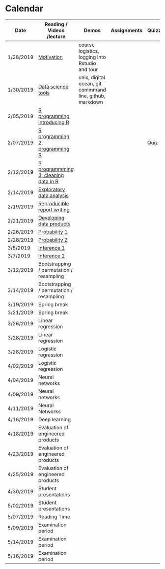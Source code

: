 # Calendar

| Date | Reading / Videos /lecture | Demos | Assignments | Quizzes |  
|---|---|---|---|---|
| 1/28/2019 | [Motivation](https://github.com/bcaffo/ds4bme/blob/master/motivation.md) | course logistics, logging into Rstudio and tour | | |
| 1/30/2019 | [Data science tools](https://github.com/bcaffo/ds4bme/blob/master/dataScienceTools.md)  | unix, digital ocean, git commmand line, github, markdown | | |
| 2/05/2019 | [R programming, introducing R](https://github.com/bcaffo/ds4bme/blob/master/rprogramming.md) | | | |
| 2/07/2019 | [R programming 2, programming R](https://github.com/bcaffo/ds4bme/blob/master/rprogramming.md) | | | Quiz 1 |
| 2/12/2019 | [R programmming 3, cleaning data in R](https://github.com/bcaffo/ds4bme/blob/master/rprogramming.md) | | | |
| 2/14/2019 | [Exploratory data analysis](https://github.com/bcaffo/ds4bme/blob/master/eda.md) | | | |
| 2/19/2019 | [Reproducible report writing](https://github.com/bcaffo/ds4bme/blob/master/reproducible.md) | | | |
| 2/21/2019 | [Developing data products](https://github.com/bcaffo/ds4bme/blob/master/ddp.md) | | | |
| 2/26/2019 | [Probability 1](https://github.com/bcaffo/ds4bme/blob/master/probability.md) | | | |
| 2/28/2019 | [Probability 2](https://github.com/bcaffo/ds4bme/blob/master/probability.md)  | | | |
| 3/5/2019  | [Inference 1](https://github.com/bcaffo/ds4bme/blob/master/inference.md)| | | |
| 3/7/2019  | [Inference 2](https://github.com/bcaffo/ds4bme/blob/master/inference.md) | | | |
| 3/12/2019 | Bootstrapping / permutation / resampling | | | |
| 3/14/2019 | Bootstrapping / permutation / resampling | | | |
| 3/19/2019 | Spring break | | | |
| 3/21/2019 | Spring break | | | |
| 3/26/2019 | Linear regression | | | |
| 3/28/2019 | Linear regression | | | |
| 3/28/2019 | Logistic regression | | | |
| 4/02/2019 | Logistic regression | | | |
| 4/04/2019 | Neural networks | | | |
| 4/09/2019 | Neural networks | | | |
| 4/11/2019 | Neural Networks | | | |
| 4/16/2019 | Deep learning | | | |
| 4/18/2019 | Evaluation of engineered products | | | |
| 4/23/2019 | Evaluation of engineered products | | | |
| 4/25/2019 | Evaluation of engineered products | | | |
| 4/30/2019 | Student presentations | | | |
| 5/02/2019 | Student presentations | | | |
| 5/07/2019 | Reading Time | | | |
| 5/09/2019 | Examination period | | | |
| 5/14/2019 | Examination period | | | |
| 5/16/2019 | Examination period | | | |

